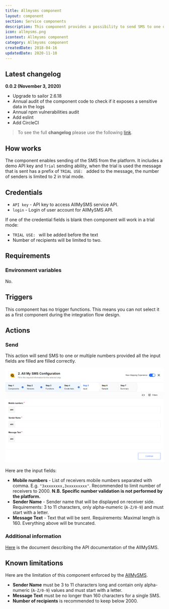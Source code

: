 ```yaml
---
title: Allmysms component
layout: component
section: Service components
description: This component provides a possibility to send SMS to one or multiple receivers using the AllMySMS API.
icon: allmysms.png
icontext: Allmysms component
category: Allmysms component
createdDate: 2018-04-16
updatedDate: 2020-11-10
---
```


## Latest changelog

**0.0.2 (November 3, 2020)**

* Upgrade to sailor 2.6.18
* Annual audit of the component code to check if it exposes a sensitive data in the logs
* Annual npm vulnerabilities audit
* Add eslint
* Add CircleCI

> To see the full **changelog** please use the following [link](changelog).

## How works

The component enables sending of the SMS from the platform.
It includes a demo API key and `Trial` sending ability, when the trial is used
the message that is sent has a prefix of `TRIAL USE: ` added to the message, the
number of senders is limited to 2 in trial mode.

## Credentials

*   `API key` - API key to access AllMySMS service API.
*   `login` - Login of user account for AllMySMS API.

If one of the credential fields is blank then component will work in a trial mode:

*   `TRIAL USE: ` will be added before the text
*   Number of recipients will be limited to two.


## Requirements

### Environment variables
No.

## Triggers

This component has no trigger functions. This means you can not select it as a first
component during the integration flow design.

## Actions

### Send

This action will send SMS to one or multiple numbers provided all the input
fields are filled are filled correctly.

![Send](img/send-action.png)

Here are the input fields:

*   **Mobile numbers** - List of receivers mobile numbers separated with comma. E.g. `"3xxxxxxxx,3xxxxxxxxx"`. Recommended to limit number of receivers to 2000. **N.B. Specific number validation is not performed by the platform.**
*   **Sender Name** - Sender name that will be displayed on receiver side. Requirements: 3 to 11 characters, only alpha-numeric (`A-Z/0-9`) and must start with a letter.
*   **Message Text** - Text that will be sent. Requirements: Maximal length is 160. Everything above will be truncated.

### Additional information

[Here](https://doc.allmysms.com/api/allmysms_api_https_v9.0_1.18_EN.pdf) is the document describing the API documentation of the AllMySMS.

## Known limitations

Here are the limitation of this component enforced by the [AllMySMS](https://www.allmysms.com/en/).

*   **Sender Name** must be 3 to 11 characters long and contain only alpha-numeric (`A-Z/0-9`) values and must start with a letter.
*   **Message Text** must be no longer than 160 characters for a single SMS.
*   **Number of recipients** is recommended to keep below 2000.
